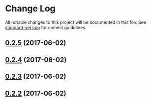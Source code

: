 # Change Log

All notable changes to this project will be documented in this file. See [standard-version](https://github.com/conventional-changelog/standard-version) for commit guidelines.

<a name="0.2.5"></a>
## [0.2.5](https://github.com/davidecavaliere/serverless-api-decorators/compare/v0.2.4...v0.2.5) (2017-06-02)



<a name="0.2.4"></a>
## [0.2.4](https://github.com/davidecavaliere/serverless-api-decorators/compare/v0.2.3...v0.2.4) (2017-06-02)



<a name="0.2.3"></a>
## [0.2.3](https://github.com/davidecavaliere/serverless-api-decorators/compare/v0.2.2...v0.2.3) (2017-06-02)



<a name="0.2.2"></a>
## [0.2.2](https://github.com/davidecavaliere/serverless-api-decorators/compare/v0.2.1...v0.2.2) (2017-06-02)
